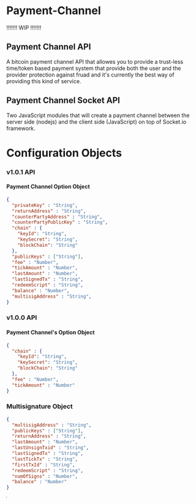 # Payment-Channel

!!!!!!!  WIP  !!!!!!!

## Payment Channel API

A bitcoin payment channel API that allowes you to provide a trust-less time/token based payment system that provide both the user and the provider protection against fruad and it's currently the best way of providing this kind of service.


## Payment Channel Socket API

Two JavaScript modules that will create a payment channel between the server side (nodejs) and the client side (JavaScript) on top of Socket.io framework.

# Configuration Objects

### v1.0.1 API 

#### Payment Channel Option Object

```json
{
  "privateKey" : "String",
  "returnAddress" : "String",
  "counterPartyAddress" : "String", 
  "counterPartyPublicKey" : "String",
  "chain" : {
    "keyId": "String",
    "keySecret": "String",
    "blockChain": "String"
  },
  "publicKeys" : ["String"],
  "fee" : "Number",
  "tickAmount" : "Number",
  "lastAmount" : "Number",
  "lastSignedTx" : "String",
  "redeemScript" : "String",
  "balance" : "Number",
  "multisigAddress" : "String",
}
```

### v1.0.0 API 

#### Payment Channel's Option Object 

```json
{
  "chain" : {
    "keyId": "String",
    "keySecret": "String",
    "blockChain": "String"
  },
  "fee" : "Number",
  "tickAmount" : "Number"
}
```

### Multisignature Object

```json
{
  "multisigAddress" : "String",
  "publicKeys" : ["String"], 
  "returnAddress" : "String", 
  "lastAmount" : "Number",
  "lastUnsignTxid" : "String",
  "lastSignedTx" : "String",
  "lastTickTx" : "String",
  "firstTxId" : "String",
  "redeemScript" : "String",
  "numOfSigns" : "Number",
  "balance" : "Number"
}
```

ֿ
